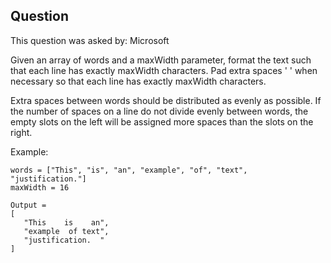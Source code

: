 ## Question
This question was asked by: Microsoft

Given an array of words and a maxWidth parameter, format the text such that each line has exactly maxWidth characters. Pad extra spaces ' ' when necessary so that each line has exactly maxWidth characters.

Extra spaces between words should be distributed as evenly as possible. If the number of spaces on a line do not divide evenly between words, the empty slots on the left will be assigned more spaces than the slots on the right.

Example:

```
words = ["This", "is", "an", "example", "of", "text", "justification."]
maxWidth = 16

Output =
[
   "This    is    an",
   "example  of text",
   "justification.  "
]
```

